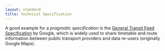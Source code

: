 ```yaml
---
layout: standard
title: Technical Specification
---
```


A good example for a *pragmatic specification* is the [General Transit Feed Specification](https://developers.google.com/transit/gtfs/reference) by Google, which is widely used to share timetable and route information between public transport providers and data re-users (originally Google Maps).